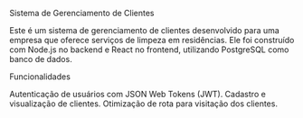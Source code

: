Sistema de Gerenciamento de Clientes

Este é um sistema de gerenciamento de clientes desenvolvido para uma empresa que oferece serviços de limpeza em residências. Ele foi construído com Node.js no backend e React no frontend, utilizando PostgreSQL como banco de dados.

Funcionalidades

Autenticação de usuários com JSON Web Tokens (JWT).
Cadastro e visualização de clientes.
Otimização de rota para visitação dos clientes.
